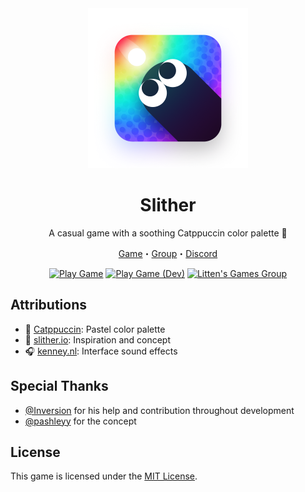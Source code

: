 <div align="center">
    <a href="https://www.roblox.com/games/14162747150/Slither">
        <img
            src="assets/marketing/github_logo.png"
            alt="Slither Icon"
            width="256"
        />
    </a>
</div>

<div align="center">

# Slither

A casual game with a soothing Catppuccin color palette 🎨

[Game](https://www.roblox.com/games/14162747150)・[Group](https://www.roblox.com/groups/4918739)・[Discord](https://discord.gg/tyjBaP44sK)

[![Play Game](https://img.shields.io/badge/play-00B06F?style=for-the-badge&logo=roblox)](https://www.roblox.com/games/14162747150)
[![Play Game (Dev)](https://img.shields.io/badge/canary-gold?style=for-the-badge&logo=robloxstudio&logoColor=black)](https://www.roblox.com/games/14162328419)
[![Litten's Games Group](https://img.shields.io/badge/litten's_games-red?style=for-the-badge&logo=roblox)](https://www.roblox.com/groups/4918739)

</div>

## Attributions

-   🎨 [Catppuccin](https://catppuccin.com): Pastel color palette
-   🐍 [slither.io](https://slither.io): Inspiration and concept
-   🎧 [kenney.nl](https://kenney.nl): Interface sound effects

## Special Thanks

-   [@Inversion](https://github.com/neoinversion) for his help and contribution throughout development
-   [@pashleyy](https://github.com/passhley) for the concept

## License

This game is licensed under the [MIT License](LICENSE.md).
